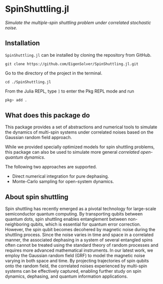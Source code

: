 # SpinShuttling.jl

*Simulate the multiple-spin shuttling problem under correlated stochastic noise.*

## Installation
`SpinShuttling.jl` can be installed by cloning the repository from GitHub.
```shell
git clone https://github.com/EigenSolver/SpinShuttling.jl.git
```
Go to the directory of the project in the terminal. 
```shell
cd ./SpinShuttling.jl
```
From the Julia REPL, type `]` to enter the Pkg REPL mode and run
```julia
pkg> add .
```

## What does this package do
This package provides a set of abstractions and numerical tools to simulate the dynamics of multi-spin systems under correlated noises based on the Gaussian random field approach. 


While we provided specially optimized models for spin shuttling problems, this package can also be used to simulate more general *correlated open-quantum dynamics*.

The following two approaches are supported.
- Direct numerical integration for pure dephasing.
- Monte-Carlo sampling for open-system dynamics. 

## About spin shuttling
Spin shuttling has recently emerged as a pivotal technology for large-scale semiconductor quantum computing. By transporting qubits between quantum dots, spin shuttling enables entanglement between non-neighboring qubits, which is essential for quantum error correction. However, the spin qubit becomes decohered by magnetic noise during the shuttling process. Since the noise varies in time and space in a correlated manner, the associated dephasing in a system of several entangled spins often cannot be treated using the standard theory of random processes and requires more advanced mathematical instruments. 
In our latest work, we employ the Gaussian random field (GRF) to model the magnetic noise varying in both space and time. By projecting trajectories of spin qubits onto the random field, the correlated noises experienced by multi-spin systems can be effectively captured, enabling further study on spin dynamics, dephasing, and quantum information applications.